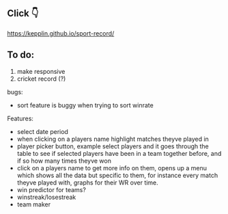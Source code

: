 ## Click 👇

https://kepplin.github.io/sport-record/

## To do:

1. make responsive
2. cricket record (?)

bugs:

- sort feature is buggy when trying to sort winrate

Features:

- select date period
- when clicking on a players name highlight matches theyve played in
- player picker button, example select players and it goes through the table to see if selected players have been in a team together before, and if so how many times theyve won
- click on a players name to get more info on them, opens up a menu which shows all the data but specific to them, for instance every match theyve played with, graphs for their WR over time.
- win predictor for teams?
- winstreak/losestreak
- team maker
